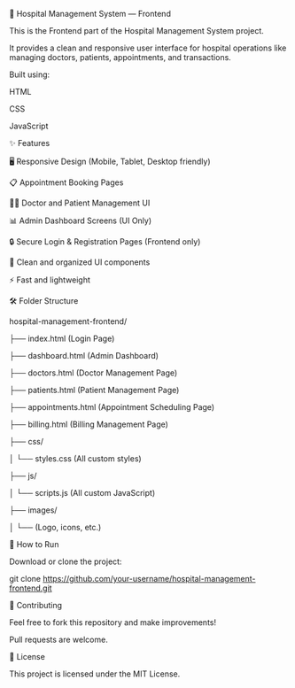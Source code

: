 🏥 Hospital Management System — Frontend


This is the Frontend part of the Hospital Management System project.


It provides a clean and responsive user interface for hospital operations like managing doctors, patients, appointments, and transactions.


Built using:


HTML


CSS


JavaScript


✨ Features


🖥️ Responsive Design (Mobile, Tablet, Desktop friendly)


📋 Appointment Booking Pages


👨‍⚕️ Doctor and Patient Management UI


📊 Admin Dashboard Screens (UI Only)


🔒 Secure Login & Registration Pages (Frontend only)


🎨 Clean and organized UI components


⚡ Fast and lightweight


🛠️ Folder Structure


hospital-management-frontend/


├── index.html         (Login Page)


├── dashboard.html      (Admin Dashboard)


├── doctors.html        (Doctor Management Page)


├── patients.html       (Patient Management Page)


├── appointments.html   (Appointment Scheduling Page)


├── billing.html        (Billing Management Page)


├── css/


│   └── styles.css      (All custom styles)


├── js/


│   └── scripts.js      (All custom JavaScript)


├── images/


│   └── (Logo, icons, etc.)


🚀 How to Run


Download or clone the project:


git clone https://github.com/your-username/hospital-management-frontend.git


🤝 Contributing


Feel free to fork this repository and make improvements!


Pull requests are welcome.


📄 License


This project is licensed under the MIT License.









